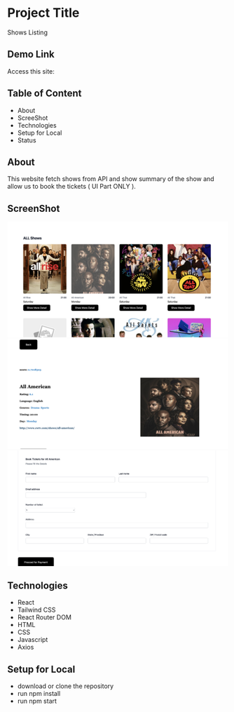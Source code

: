 
# Project Title

Shows Listing

## Demo Link

Access this site:

## Table of Content

- About
- ScreeShot
- Technologies
- Setup for Local
- Status

## About

This website fetch shows from API and show summary of the show and allow us to book the tickets ( UI Part ONLY ).

## ScreenShot

![Screen1](./Screenshot/Screen1.png)
![Screen2](./Screenshot/Screen2.png)
![Screen3](./Screenshot/Screen3.png)

## Technologies

- React
- Tailwind CSS
- React Router DOM
- HTML
- CSS
- Javascript
- Axios

## Setup for Local

- download or clone the repository
- run npm install
- run npm start